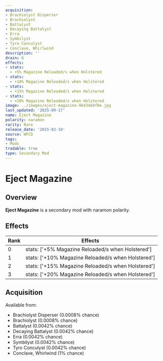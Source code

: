 ```yaml
---
acquisition:
- Brachiolyst Disperser
- Brachiolyst
- Battalyst
- Decaying Battalyst
- Erra
- Symbilyst
- Tyro Conculyst
- Conclave, Whirlwind
description: ''
drain: 6
effects:
- stats:
  - +5% Magazine Reloaded/s when Holstered
- stats:
  - +10% Magazine Reloaded/s when Holstered
- stats:
  - +15% Magazine Reloaded/s when Holstered
- stats:
  - +20% Magazine Reloaded/s when Holstered
image: ../images/eject-magazine-9b43debf0e.jpg
last_updated: '2025-09-17'
name: Eject Magazine
polarity: naramon
rarity: Rare
release_date: '2015-03-19'
source: WFCD
tags:
- Mods
tradable: true
type: Secondary Mod
---
```


# Eject Magazine

## Overview

**Eject Magazine** is a secondary mod with naramon polarity.

## Effects

| Rank | Effects |
|------|----------|
| 0 | stats: ['+5% Magazine Reloaded/s when Holstered'] |
| 1 | stats: ['+10% Magazine Reloaded/s when Holstered'] |
| 2 | stats: ['+15% Magazine Reloaded/s when Holstered'] |
| 3 | stats: ['+20% Magazine Reloaded/s when Holstered'] |

## Acquisition

Available from:
- Brachiolyst Disperser (0.0008% chance)
- Brachiolyst (0.0008% chance)
- Battalyst (0.0042% chance)
- Decaying Battalyst (0.0042% chance)
- Erra (0.0042% chance)
- Symbilyst (0.0042% chance)
- Tyro Conculyst (0.0042% chance)
- Conclave, Whirlwind (1% chance)

